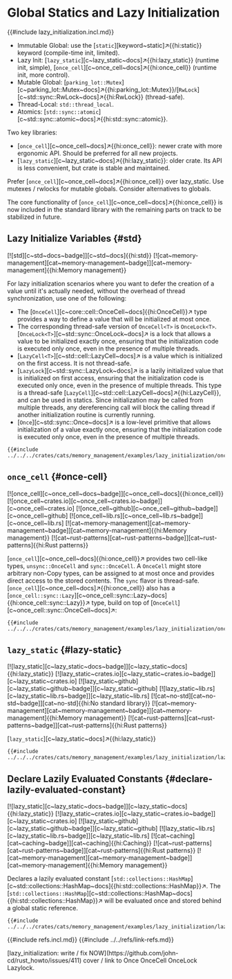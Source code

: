 # Global Statics and Lazy Initialization

{{#include lazy_initialization.incl.md}}

- Immutable Global: use the [`static`][keyword~static]↗{{hi:static}} keyword (compile-time init, limited).
- Lazy Init: [`lazy_static`][c~lazy_static~docs]↗{{hi:lazy_static}} (runtime init, simple), [`once_cell`][c~once_cell~docs]↗{{hi:once_cell}} (runtime init, more control).
- Mutable Global: [`parking_lot::Mutex`][c~parking_lot::Mutex~docs]↗{{hi:parking_lot::Mutex}}/[`RwLock`][c~std::sync::RwLock~docs]↗{{hi:RwLock}} (thread-safe).
- Thread-Local: `std::thread_local`.
- Atomics: [`std::sync::atomic`][c~std::sync::atomic~docs]↗{{hi:std::sync::atomic}}.

Two key libraries:

- [`once_cell`][c~once_cell~docs]↗{{hi:once_cell}}: newer crate with more ergonomic API. Should be preferred for all new projects.
- [`lazy_static`][c~lazy_static~docs]↗{{hi:lazy_static}}: older crate. Its API is less convenient, but crate is stable and maintained.

Prefer [`once_cell`][c~once_cell~docs]↗{{hi:once_cell}} over lazy_static. Use mutexes / rwlocks for mutable globals. Consider alternatives to globals.

The core functionality of [`once_cell`][c~once_cell~docs]↗{{hi:once_cell}} is now included in the standard library with the remaining parts on track to be stabilized in future.

## Lazy Initialize Variables {#std}

[![std][c~std~docs~badge]][c~std~docs]{{hi:std}}
[![cat~memory-management][cat~memory-management~badge]][cat~memory-management]{{hi:Memory management}}

For lazy initialization scenarios where you want to defer the creation of a value until it's actually needed, without the overhead of thread synchronization, use one of the following:

- The [`OnceCell`][c~core::cell::OnceCell~docs]{{hi:OnceCell}}↗ type provides a way to define a value that will be initialized at most once.
- The corresponding thread-safe version of `OnceCell<T>` is `OnceLock<T>`. [`OnceLock<T>`][c~std::sync::OnceLock~docs]↗ is a lock that allows a value to be initialized exactly once, ensuring that the initialization code is executed only once, even in the presence of multiple threads.
- [`LazyCell<T>`][c~std::cell::LazyCell~docs]↗ is a value which is initialized on the first access. It is not thread-safe.
- [`LazyLock`][c~std::sync::LazyLock~docs]↗ is a lazily initialized value that is initialized on first access, ensuring that the initialization code is executed only once, even in the presence of multiple threads. This type is a thread-safe [`LazyCell`][c~std::cell::LazyCell~docs]↗{{hi:LazyCell}}, and can be used in statics. Since initialization may be called from multiple threads, any dereferencing call will block the calling thread if another initialization routine is currently running.
- [`Once`][c~std::sync::Once~docs]↗ is a low-level primitive that allows initialization of a value exactly once, ensuring that the initialization code is executed only once, even in the presence of multiple threads.

```rust,editable
{{#include ../../../crates/cats/memory_management/examples/lazy_initialization/once_cell.rs:example}}
```

## `once_cell` {#once-cell}

[![once_cell][c~once_cell~docs~badge]][c~once_cell~docs]{{hi:once_cell}}
[![once_cell~crates.io][c~once_cell~crates.io~badge]][c~once_cell~crates.io]
[![once_cell~github][c~once_cell~github~badge]][c~once_cell~github]
[![once_cell~lib.rs][c~once_cell~lib.rs~badge]][c~once_cell~lib.rs]
[![cat~memory-management][cat~memory-management~badge]][cat~memory-management]{{hi:Memory management}}
[![cat~rust-patterns][cat~rust-patterns~badge]][cat~rust-patterns]{{hi:Rust patterns}}

[`once_cell`][c~once_cell~docs]{{hi:once_cell}}↗ provides two cell-like types, `unsync::OnceCell` and `sync::OnceCell`. A `OnceCell` might store arbitrary non-Copy types, can be assigned to at most once and provides direct access to the stored contents. The `sync` flavor is thread-safe. [`once_cell`][c~once_cell~docs]↗{{hi:once_cell}} also has a [`once_cell::sync::Lazy`][c~once_cell::sync::Lazy~docs]{{hi:once_cell::sync::Lazy}}↗ type, build on top of [`OnceCell`][c~once_cell::sync::OnceCell~docs]↗:

```rust,editable
{{#include ../../../crates/cats/memory_management/examples/lazy_initialization/once_cell2.rs:example}}
```

## `lazy_static` {#lazy-static}

[![lazy_static][c~lazy_static~docs~badge]][c~lazy_static~docs]{{hi:lazy_static}}
[![lazy_static~crates.io][c~lazy_static~crates.io~badge]][c~lazy_static~crates.io]
[![lazy_static~github][c~lazy_static~github~badge]][c~lazy_static~github]
[![lazy_static~lib.rs][c~lazy_static~lib.rs~badge]][c~lazy_static~lib.rs]
[![cat~no-std][cat~no-std~badge]][cat~no-std]{{hi:No standard library}}
[![cat~memory-management][cat~memory-management~badge]][cat~memory-management]{{hi:Memory management}}
[![cat~rust-patterns][cat~rust-patterns~badge]][cat~rust-patterns]{{hi:Rust patterns}}

[`lazy_static`][c~lazy_static~docs]↗{{hi:lazy_static}}

```rust,editable
{{#include ../../../crates/cats/memory_management/examples/lazy_initialization/lazy_static.rs:example}}
```

## Declare Lazily Evaluated Constants {#declare-lazily-evaluated-constant}

[![lazy_static][c~lazy_static~docs~badge]][c~lazy_static~docs]{{hi:lazy_static}}
[![lazy_static~crates.io][c~lazy_static~crates.io~badge]][c~lazy_static~crates.io]
[![lazy_static~github][c~lazy_static~github~badge]][c~lazy_static~github]
[![lazy_static~lib.rs][c~lazy_static~lib.rs~badge]][c~lazy_static~lib.rs]
[![cat~caching][cat~caching~badge]][cat~caching]{{hi:Caching}}
[![cat~rust-patterns][cat~rust-patterns~badge]][cat~rust-patterns]{{hi:Rust patterns}}
[![cat~memory-management][cat~memory-management~badge]][cat~memory-management]{{hi:Memory management}}

Declares a lazily evaluated constant [`std::collections::HashMap`][c~std::collections::HashMap~docs]{{hi:std::collections::HashMap}}↗. The [`std::collections::HashMap`][c~std::collections::HashMap~docs]{{hi:std::collections::HashMap}}↗ will be evaluated once and stored behind a global static reference.

```rust,editable
{{#include ../../../crates/cats/memory_management/examples/lazy_initialization/lazy_constant.rs:example}}
```

{{#include refs.incl.md}}
{{#include ../../refs/link-refs.md}}

<div class="hidden">
[lazy_initialization: write / fix NOW](https://github.com/john-cd/rust_howto/issues/411)
cover / link to Once OnceCell OnceLock Lazylock.

</div>
